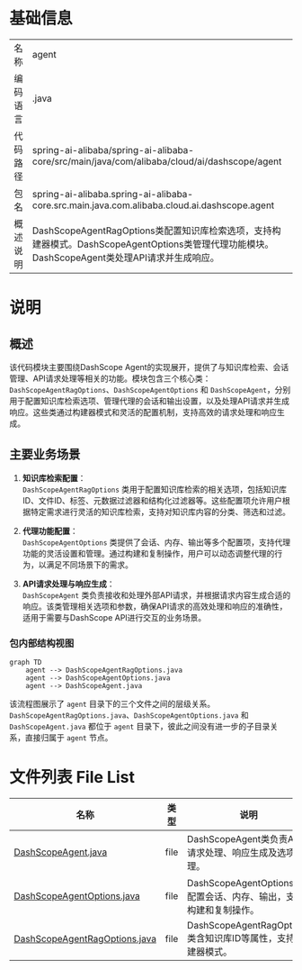 # 基础信息

|      |      |
|------|------|
| 名称 | agent |
| 编码语言 | .java |
| 代码路径 | spring-ai-alibaba/spring-ai-alibaba-core/src/main/java/com/alibaba/cloud/ai/dashscope/agent |
| 包名 | spring-ai-alibaba.spring-ai-alibaba-core.src.main.java.com.alibaba.cloud.ai.dashscope.agent |
| 概述说明 | DashScopeAgentRagOptions类配置知识库检索选项，支持构建器模式。DashScopeAgentOptions类管理代理功能模块。DashScopeAgent类处理API请求并生成响应。 |

# 说明

## 概述

该代码模块主要围绕DashScope Agent的实现展开，提供了与知识库检索、会话管理、API请求处理等相关的功能。模块包含三个核心类：`DashScopeAgentRagOptions`、`DashScopeAgentOptions` 和 `DashScopeAgent`，分别用于配置知识库检索选项、管理代理的会话和输出设置，以及处理API请求并生成响应。这些类通过构建器模式和灵活的配置机制，支持高效的请求处理和响应生成。

## 主要业务场景

1. **知识库检索配置**：  
   `DashScopeAgentRagOptions` 类用于配置知识库检索的相关选项，包括知识库ID、文件ID、标签、元数据过滤器和结构化过滤器等。这些配置项允许用户根据特定需求进行灵活的知识库检索，支持对知识库内容的分类、筛选和过滤。

2. **代理功能配置**：  
   `DashScopeAgentOptions` 类提供了会话、内存、输出等多个配置项，支持代理功能的灵活设置和管理。通过构建和复制操作，用户可以动态调整代理的行为，以满足不同场景下的需求。

3. **API请求处理与响应生成**：  
   `DashScopeAgent` 类负责接收和处理外部API请求，并根据请求内容生成合适的响应。该类管理相关选项和参数，确保API请求的高效处理和响应的准确性，适用于需要与DashScope API进行交互的业务场景。


### 包内部结构视图

```mermaid
graph TD
    agent --> DashScopeAgentRagOptions.java
    agent --> DashScopeAgentOptions.java
    agent --> DashScopeAgent.java
```

该流程图展示了 `agent` 目录下的三个文件之间的层级关系。`DashScopeAgentRagOptions.java`、`DashScopeAgentOptions.java` 和 `DashScopeAgent.java` 都位于 `agent` 目录下，彼此之间没有进一步的子目录关系，直接归属于 `agent` 节点。

# 文件列表 File List

| 名称   | 类型  | 说明 |
|-------|------|-------------|
| [DashScopeAgent.java](DashScopeAgent.md) | file | DashScopeAgent类负责API请求处理、响应生成及选项管理。 |
| [DashScopeAgentOptions.java](DashScopeAgentOptions.md) | file | DashScopeAgentOptions类配置会话、内存、输出，支持构建和复制操作。 |
| [DashScopeAgentRagOptions.java](DashScopeAgentRagOptions.md) | file | DashScopeAgentRagOptions类含知识库ID等属性，支持构建器模式。 |


